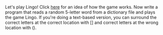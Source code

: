 <div class="md"><p>Let's play Lingo!  Click <a href="http://www.youtube.com/watch?feature=player_detailpage&amp;v=HzWh_G0DiGw#t=113s">here</a> for an idea of how the game works.  Now write a program that reads a random 5-letter word from a dictionary file and plays the game Lingo.  If you're doing a text-based version, you can surround the correct letters at the correct location with [] and correct letters at the wrong location with ().</p>
</div>
